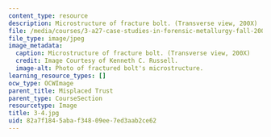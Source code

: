 ```yaml
---
content_type: resource
description: Microstructure of fracture bolt. (Transverse view, 200X)
file: /media/courses/3-a27-case-studies-in-forensic-metallurgy-fall-2007/82a7f1845abaf34809ee7ed3aab2ce62_3-4.jpg
file_type: image/jpeg
image_metadata:
  caption: Microstructure of fracture bolt. (Transverse view, 200X)
  credit: Image Courtesy of Kenneth C. Russell.
  image-alt: Photo of fractured bolt's microstructure.
learning_resource_types: []
ocw_type: OCWImage
parent_title: Misplaced Trust
parent_type: CourseSection
resourcetype: Image
title: 3-4.jpg
uid: 82a7f184-5aba-f348-09ee-7ed3aab2ce62
---
```

